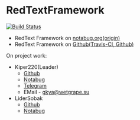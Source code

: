 # RedTextFramework
[![Build Status](https://travis-ci.com/Kiper220/RedTextFramework.svg?branch=master)](https://travis-ci.com/Kiper220/RedTextFramework)


* RedText Framework on [notabug.org(origin)](https://notabug.org/WetGrape/RedText-Framework)
* RedText Framework on [Github(Travis-CI, Github)](https://github.com/Kiper220/RedTextFramework)

On project work:
* Kiper220(Leader)
    * [Github](https://github.com/Kiper220)
    * [Notabug](https://notabug.org/Kiper220)
    * [Telegram](https://t.me/kiper220_wetgrape)
    * EMail - gkya@wetgrape.su
* LiderSobak
    * [Github](https://github.com/LiderSobak)
    * [Notabug](https://notabug.org/LiderSobak)

